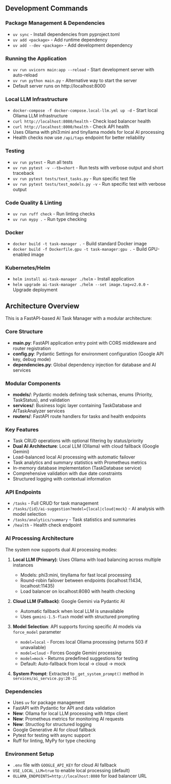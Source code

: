 
## Development Commands

### Package Management & Dependencies
- `uv sync` - Install dependencies from pyproject.toml
- `uv add <package>` - Add runtime dependency
- `uv add --dev <package>` - Add development dependency

### Running the Application
- `uv run uvicorn main:app --reload` - Start development server with auto-reload
- `uv run python main.py` - Alternative way to start the server
- Default server runs on http://localhost:8000

### Local LLM Infrastructure
- `docker-compose -f docker-compose.local-llm.yml up -d` - Start local Ollama LLM infrastructure
- `curl http://localhost:8080/health` - Check load balancer health
- `curl http://localhost:8000/health` - Check API health
- Uses Ollama with phi3:mini and tinyllama models for local AI processing
- Health checks now use `/api/tags` endpoint for better reliability

### Testing
- `uv run pytest` - Run all tests
- `uv run pytest -v --tb=short` - Run tests with verbose output and short traceback
- `uv run pytest tests/test_tasks.py` - Run specific test file
- `uv run pytest tests/test_models.py -v` - Run specific test with verbose output

### Code Quality & Linting
- `uv run ruff check` - Run linting checks
- `uv run mypy .` - Run type checking

### Docker
- `docker build -t task-manager .` - Build standard Docker image
- `docker build -f Dockerfile.gpu -t task-manager:gpu .` - Build GPU-enabled image

### Kubernetes/Helm
- `helm install ai-task-manager ./helm` - Install application
- `helm upgrade ai-task-manager ./helm --set image.tag=v2.0.0` - Upgrade deployment

## Architecture Overview

This is a FastAPI-based AI Task Manager with a modular architecture:

### Core Structure
- **main.py**: FastAPI application entry point with CORS middleware and router registration
- **config.py**: Pydantic Settings for environment configuration (Google API key, debug mode)
- **dependencies.py**: Global dependency injection for database and AI services

### Modular Components
- **models/**: Pydantic models defining task schemas, enums (Priority, TaskStatus), and validation
- **services/**: Business logic layer containing TaskDatabase and AITaskAnalyzer services  
- **routers/**: FastAPI route handlers for tasks and health endpoints

### Key Features
- Task CRUD operations with optional filtering by status/priority
- **Dual AI Architecture**: Local LLM (Ollama) with cloud fallback (Google Gemini)
- Load-balanced local AI processing with automatic failover
- Task analytics and summary statistics with Prometheus metrics
- In-memory database implementation (TaskDatabase service)
- Comprehensive validation with due date constraints
- Structured logging with contextual information

### API Endpoints
- `/tasks` - Full CRUD for task management
- `/tasks/{id}/ai-suggestion?model={local|cloud|mock}` - AI analysis with model selection
- `/tasks/analytics/summary` - Task statistics and summaries
- `/health` - Health check endpoint

### AI Processing Architecture
The system now supports dual AI processing modes:

1. **Local LLM (Primary)**: Uses Ollama with load balancing across multiple instances
   - Models: phi3:mini, tinyllama for fast local processing
   - Round-robin failover between endpoints (localhost:11434, localhost:11435)
   - Load balancer on localhost:8080 with health checking

2. **Cloud LLM (Fallback)**: Google Gemini via Pydantic AI
   - Automatic fallback when local LLM is unavailable
   - Uses `gemini-1.5-flash` model with structured prompting

3. **Model Selection**: API supports forcing specific AI models via `force_model` parameter
   - `model=local` - Forces local Ollama processing (returns 503 if unavailable)
   - `model=cloud` - Forces Google Gemini processing
   - `model=mock` - Returns predefined suggestions for testing
   - Default: Auto-fallback from local → cloud → mock

4. **System Prompt**: Extracted to `_get_system_prompt()` method in `services/ai_service.py:28-31`

### Dependencies
- Uses `uv` for package management
- FastAPI with Pydantic for API and data validation
- **New**: Ollama for local LLM processing with httpx client
- **New**: Prometheus metrics for monitoring AI requests
- **New**: Structlog for structured logging
- Google Generative AI for cloud fallback
- Pytest for testing with async support
- Ruff for linting, MyPy for type checking

### Environment Setup
- `.env` file with `GOOGLE_API_KEY` for cloud AI fallback
- `USE_LOCAL_LLM=true` to enable local processing (default)
- `OLLAMA_ENDPOINTS=http://localhost:8080` for load balancer URL